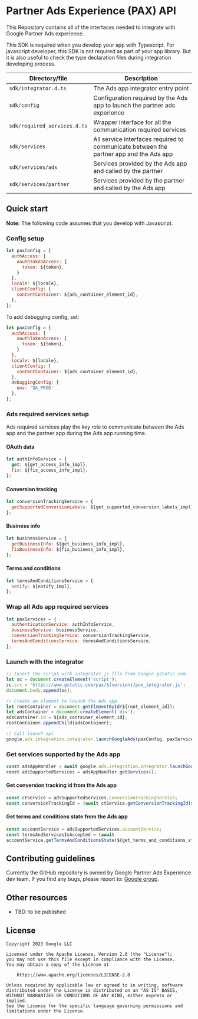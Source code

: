 # Partner Ads Experience (PAX) API

This Repository contains all of the interfaces needed to integrate with
Google Partner Ads experience.

This SDK is required when you develop your app with Typescript. For javascript
developer, this SDK is not required as part of your app library. But it is also
useful to check the type declaration files during integration developing
process.

| Directory/file               | Description                                                                             |
| ---------------------------- | --------------------------------------------------------------------------------------- |
| `sdk/integrator.d.ts`        | The Ads app integrator entry point                                                      |
| `sdk/config`                 | Configuration required by the Ads app to launch the partner ads experience              |
| `sdk/required_services.d.ts` | Wrapper interface for all the communication required services                           |
| `sdk/services`               | All service interfaces required to communicate between the partner app and the Ads app  |
| `sdk/services/ads`           | Services provided by the Ads app and called by the partner                              |
| `sdk/services/partner`       | Services provided by the partner and called by the Ads app                              |

## Quick start

**Note:** The following code assumes that you develop with Javascript.

### Config setup
```js
let paxConfig = {
  authAccess: {
    oauthTokenAccess: {
      token: ${token},
    }
  },
  locale: ${locale},
  clientConfig: {
    contentContainer: ${ads_container_element_id},
  },
};
```
To add debugging config, set:
```js
let paxConfig = {
  authAccess: {
    oauthTokenAccess: {
      token: ${token},
    }
  },
  locale: ${locale},
  clientConfig: {
    contentContainer: ${ads_container_element_id},
  },
  debuggingConfig: {
    env: 'QA_PROD'
  },
};
```

### Ads required services setup
Ads required services play the key role to communicate between the Ads app and
the partner app during the Ads app running time.

#### OAuth data

```js
let authInfoService = {
  get: ${get_access_info_impl},
  fix: ${fix_access_info_impl},
};
```

#### Conversion tracking

```js
let conversionTrackingService = {
  getSupportedConversionLabels: ${get_supported_conversion_labels_impl},
};
```

#### Business info

```js
let businessService = {
  getBusinessInfo: ${get_business_info_impl},
  fixBusinessInfo: ${fix_business_info_impl},
};
```

#### Terms and conditions

```js
let termsAndConditionsService = {
  notify: ${notify_impl},
};
```

### Wrap all Ads app required services

```js
let paxServices = {
  authenticationService: authInfoService,
  businessService: businessService,
  conversionTrackingService: conversionTrackingService,
  termsAndConditionsService: termsAndConditionsService,
};
```

### Launch with the integrator

```js
// Insert the script with integrator js file from Google gstatic.com.
let sc = document.createElement('script');
sc.src = 'https://www.gstatic.com/pax/${version}/pax_integrator.js';
document.body.append(sc);

// Create an element to launch the Ads app.
let rootContainer = document.getElementById(${root_element_id});
let adsContainer = document.createElement('div');
adsContainer.id = ${ads_container_element_id};
rootContainer.appendChild(adsContainer);

// Call launch api
google.ads.integration.integrator.launchGoogleAds(paxConfig, paxServices);
```

### Get services supported by the Ads app

```js
const adsAppHandler = await google.ads.integration.integrator.launchGoogleAds(paxConfig, paxServices);
const adsSupportedServices = adsAppHandler.getServices();
```

#### Get conversion tracking id from the Ads app

```js
const ctService = adsSupportedServices.conversionTrackingService;
const conversionTrackingId = (await ctService.getConversionTrackingId(${get_conversion_tracking_id_request})).conversionTrackingId;
```

#### Get terms and conditions state from the Ads app

```js
const accountService = adsSupportedServices.accountService;
const termsAndServicesIsAccepted = (await
accountService.getTermsAndConditionsState(${get_terms_and_conditions_state_request})).isAccepted;
```
## Contributing guidelines

Currently the GitHub repository is owned by Google Partner Ads Experience dev
team. If you find any bugs, please report to:
[Google group](https://groups.google.com/g/embedding-google-ads-with-jimdo-dev).

## Other resources
* TBD: to be published

## License
```
Copyright 2023 Google LLC

Licensed under the Apache License, Version 2.0 (the "License");
you may not use this file except in compliance with the License.
You may obtain a copy of the License at

    https://www.apache.org/licenses/LICENSE-2.0

Unless required by applicable law or agreed to in writing, software
distributed under the License is distributed on an "AS IS" BASIS,
WITHOUT WARRANTIES OR CONDITIONS OF ANY KIND, either express or implied.
See the License for the specific language governing permissions and
limitations under the License.
```
